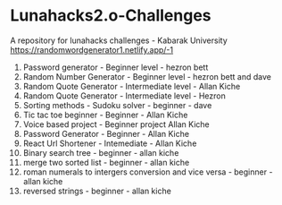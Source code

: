 # Lunahacks2.o-Challenges
A repository for lunahacks challenges - Kabarak University
https://randomwordgenerator1.netlify.app/-1

1. Password generator - Beginner level - hezron bett
2. Random Number Generator - Beginner  level - hezron bett and dave
3. Random Quote Generator - Intermediate level - Allan Kiche
4. Random Quote Generator - Intermediate level - Hezron
5. Sorting methods - Sudoku solver - beginner - dave
6. Tic tac toe beginner - Beginner - Allan Kiche
7. Voice based project - Beginner project Allan Kiche
8. Password Generator - Beginner - Allan Kiche
9. React Url Shortener - Intemediate - Allan Kiche
10. Binary search tree - beginner - allan kiche
11. merge two sorted list - beginner - allan kiche
12. roman numerals to intergers conversion and vice versa - beginner - allan kiche
13. reversed strings - beginner - allan kiche

